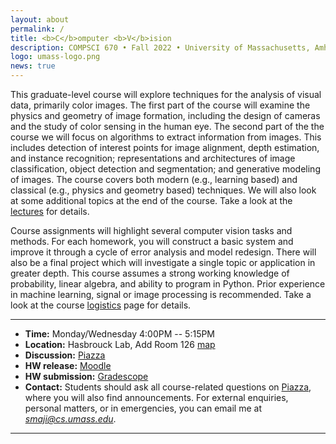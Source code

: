 ```yaml
---
layout: about
permalink: /
title: <b>C</b>omputer <b>V</b>ision
description: COMPSCI 670 • Fall 2022 • University of Massachusetts, Amherst
logo: umass-logo.png
news: true
---
```


This graduate-level course will explore techniques for the analysis of
visual data, primarily color images. The first part of the course will
examine the physics and geometry of image formation, including the
design of cameras and the study of color sensing in the human eye. The
second part of the the course we will focus on algorithms to extract
information from images. This includes detection of interest points
for image alignment, depth estimation, and instance recognition;
representations and architectures of image classification, object
detection and segmentation; and generative modeling of images. The
course covers both modern (e.g., learning based) and classical
(e.g., physics and geometry based) techniques. We will also look
at some additional topics at the end of the course. Take a look at the
[lectures](lectures/) for details.

Course assignments will highlight several computer vision tasks and
methods. For each homework, you will construct a basic system and
improve it through a cycle of error analysis and model redesign. There
will also be a final project which will investigate a single topic or
application in greater depth. This course assumes a strong working
knowledge of probability, linear algebra, and ability to program in
Python. Prior experience in machine learning, signal or image
processing is recommended. Take a look at the course [logistics](logistics/) page
for details.

***

- **Time:** Monday/Wednesday 4:00PM -- 5:15PM
- **Location:** Hasbrouck Lab, Add Room 126 [map](https://www.google.com/maps/place/Hasbrouck+Laboratory/@42.3917693,-72.5281065,17z/data=!3m1!4b1!4m12!1m6!3m5!1s0x89e6d2774930ccf3:0x66bc68f63506e9fa!2sHasbrouck+Laboratory!8m2!3d42.3917693!4d-72.5259125!3m4!1s0x89e6d2774930ccf3:0x66bc68f63506e9fa!8m2!3d42.3917693!4d-72.5259125)
- **Discussion:** [Piazza]()
- **HW release:** [Moodle]()
- **HW submission:** [Gradescope]()
- **Contact:** Students should ask all course-related questions on
  [Piazza](), where you will also find announcements. For external
  enquiries, personal matters, or in emergencies, you can email me at
  *smaji@cs.umass.edu*.

***
